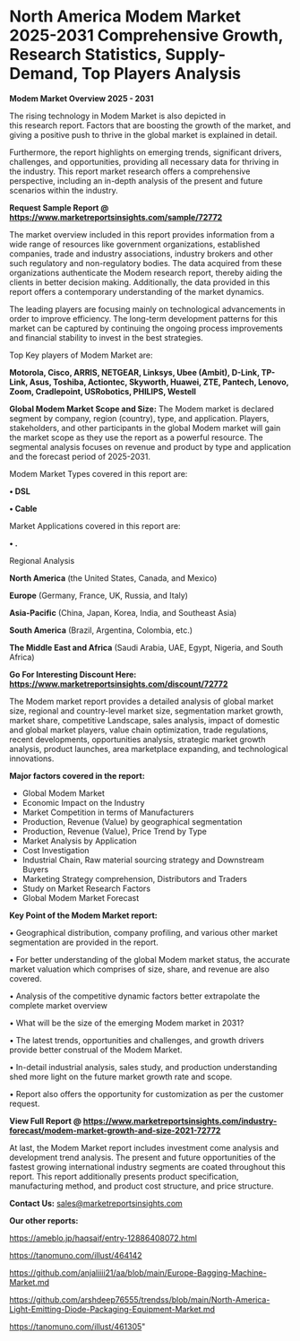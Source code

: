 # North America Modem Market 2025-2031 Comprehensive Growth, Research Statistics, Supply-Demand,  Top Players Analysis

<Strong> Modem Market Overview 2025 - 2031</strong>

The rising technology in Modem Market is also depicted in this research report. Factors that are boosting the growth of the market, and giving a positive push to thrive in the global market is explained in detail.

Furthermore, the report highlights on emerging trends, significant drivers, challenges, and opportunities, providing all necessary data for thriving in the industry. This report market research offers a comprehensive perspective, including an in-depth analysis of the present and future scenarios within the industry.

<strong>Request Sample Report @ <a href=https://www.marketreportsinsights.com/sample/72772>https://www.marketreportsinsights.com/sample/72772</a></strong>

The market overview included in this report provides information from a wide range of resources like government organizations, established companies, trade and industry associations, industry brokers and other such regulatory and non-regulatory bodies. The data acquired from these organizations authenticate the Modem research report, thereby aiding the clients in better decision making. Additionally, the data provided in this report offers a contemporary understanding of the market dynamics.

The leading players are focusing mainly on technological advancements in order to improve efficiency. The long-term development patterns for this market can be captured by continuing the ongoing process improvements and financial stability to invest in the best strategies.

Top Key players of Modem Market are:

<strong>Motorola, Cisco, ARRIS, NETGEAR, Linksys, Ubee (Ambit), D-Link, TP-Link, Asus, Toshiba, Actiontec, Skyworth, Huawei, ZTE, Pantech, Lenovo, Zoom, Cradlepoint, USRobotics, PHILIPS, Westell</strong>

<strong><b>Global Modem Market Scope and Size:</b></strong>
The Modem market is declared segment by company, region (country), type, and application. Players, stakeholders, and other participants in the global Modem market will gain the market scope as they use the report as a powerful resource. The segmental analysis focuses on revenue and product by type and application and the forecast period of 2025-2031.

Modem Market Types covered in this report are:

<strong>• DSL

• Cable</strong>

Market Applications covered in this report are:

<strong>• .</strong> 

Regional Analysis

<strong>North America</strong> (the United States, Canada, and Mexico)

<strong>Europe</strong> (Germany, France, UK, Russia, and Italy)

<strong>Asia-Pacific</strong> (China, Japan, Korea, India, and Southeast Asia)

<strong>South America</strong> (Brazil, Argentina, Colombia, etc.)

<strong>The Middle East and Africa</strong> (Saudi Arabia, UAE, Egypt, Nigeria, and South Africa)

<strong>Go For Interesting Discount Here: <a href=https://www.marketreportsinsights.com/discount/72772>https://www.marketreportsinsights.com/discount/72772</a></strong>

The Modem market report provides a detailed analysis of global market size, regional and country-level market size, segmentation market growth, market share, competitive Landscape, sales analysis, impact of domestic and global market players, value chain optimization, trade regulations, recent developments, opportunities analysis, strategic market growth analysis, product launches, area marketplace expanding, and technological innovations.

<strong><b>Major factors covered in the report:</b></strong>
<ul>
  <li>Global Modem Market </li>
  <li>Economic Impact on the Industry</li>
  <li>Market Competition in terms of Manufacturers</li>
  <li>Production, Revenue (Value) by geographical segmentation</li>
  <li>Production, Revenue (Value), Price Trend by Type</li>
  <li>Market Analysis by Application</li>
  <li>Cost Investigation</li>
  <li>Industrial Chain, Raw material sourcing strategy and Downstream Buyers</li>
  <li>Marketing Strategy comprehension, Distributors and Traders</li>
  <li>Study on Market Research Factors</li>
  <li>Global Modem Market Forecast</li>
</ul>

<strong><b>Key Point of the Modem Market report:</b></strong>

• Geographical distribution, company profiling, and various other market segmentation are provided in the report.

• For better understanding of the global Modem market status, the accurate market valuation which comprises of size, share, and revenue are also covered.

• Analysis of the competitive dynamic factors better extrapolate the complete market overview

• What will be the size of the emerging Modem market in 2031?

• The latest trends, opportunities and challenges, and growth drivers provide better construal of the Modem Market.

• In-detail industrial analysis, sales study, and production understanding shed more light on the future market growth rate and scope.

• Report also offers the opportunity for customization as per the customer request.

<strong><b>View Full Report @ <a href=https://www.marketreportsinsights.com/industry-forecast/modem-market-growth-and-size-2021-72772>https://www.marketreportsinsights.com/industry-forecast/modem-market-growth-and-size-2021-72772</a></b></strong>


At last, the Modem Market report includes investment come analysis and development trend analysis. The present and future opportunities of the fastest growing international industry segments are coated throughout this report. This report additionally presents product specification, manufacturing method, and product cost structure, and price structure.

<strong>Contact Us:</strong>
sales@marketreportsinsights.com

<strong>Our other reports:</strong>

<a href=https://ameblo.jp/haqsaif/entry-12886408072.html>https://ameblo.jp/haqsaif/entry-12886408072.html</a>

<a href=https://tanomuno.com/illust/464142>https://tanomuno.com/illust/464142</a>

<a href=https://github.com/anjaliiii21/aa/blob/main/Europe-Bagging-Machine-Market.md>https://github.com/anjaliiii21/aa/blob/main/Europe-Bagging-Machine-Market.md</a>

<a href=https://github.com/arshdeep76555/trendss/blob/main/North-America-Light-Emitting-Diode-Packaging-Equipment-Market.md>https://github.com/arshdeep76555/trendss/blob/main/North-America-Light-Emitting-Diode-Packaging-Equipment-Market.md</a>

<a href=https://tanomuno.com/illust/461305>https://tanomuno.com/illust/461305</a>"
